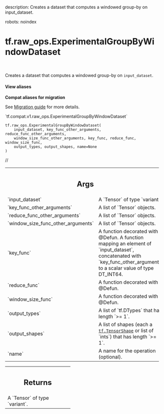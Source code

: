 description: Creates a dataset that computes a windowed group-by on input_dataset.

robots: noindex

# tf.raw_ops.ExperimentalGroupByWindowDataset

<!-- Insert buttons and diff -->

<table class="tfo-notebook-buttons tfo-api nocontent" align="left">

</table>



Creates a dataset that computes a windowed group-by on `input_dataset`.

<section class="expandable">
  <h4 class="showalways">View aliases</h4>
  <p>
<b>Compat aliases for migration</b>
<p>See
<a href="https://www.tensorflow.org/guide/migrate">Migration guide</a> for
more details.</p>
<p>`tf.compat.v1.raw_ops.ExperimentalGroupByWindowDataset`</p>
</p>
</section>

<pre class="devsite-click-to-copy prettyprint lang-py tfo-signature-link">
<code>tf.raw_ops.ExperimentalGroupByWindowDataset(
    input_dataset, key_func_other_arguments, reduce_func_other_arguments,
    window_size_func_other_arguments, key_func, reduce_func, window_size_func,
    output_types, output_shapes, name=None
)
</code></pre>



<!-- Placeholder for "Used in" -->

//

<!-- Tabular view -->
 <table class="responsive fixed orange">
<colgroup><col width="214px"><col></colgroup>
<tr><th colspan="2"><h2 class="add-link">Args</h2></th></tr>

<tr>
<td>
`input_dataset`
</td>
<td>
A `Tensor` of type `variant`.
</td>
</tr><tr>
<td>
`key_func_other_arguments`
</td>
<td>
A list of `Tensor` objects.
</td>
</tr><tr>
<td>
`reduce_func_other_arguments`
</td>
<td>
A list of `Tensor` objects.
</td>
</tr><tr>
<td>
`window_size_func_other_arguments`
</td>
<td>
A list of `Tensor` objects.
</td>
</tr><tr>
<td>
`key_func`
</td>
<td>
A function decorated with @Defun.
A function mapping an element of `input_dataset`, concatenated
with `key_func_other_arguments` to a scalar value of type DT_INT64.
</td>
</tr><tr>
<td>
`reduce_func`
</td>
<td>
A function decorated with @Defun.
</td>
</tr><tr>
<td>
`window_size_func`
</td>
<td>
A function decorated with @Defun.
</td>
</tr><tr>
<td>
`output_types`
</td>
<td>
A list of `tf.DTypes` that has length `>= 1`.
</td>
</tr><tr>
<td>
`output_shapes`
</td>
<td>
A list of shapes (each a <a href="../../tf/TensorShape.md"><code>tf.TensorShape</code></a> or list of `ints`) that has length `>= 1`.
</td>
</tr><tr>
<td>
`name`
</td>
<td>
A name for the operation (optional).
</td>
</tr>
</table>



<!-- Tabular view -->
 <table class="responsive fixed orange">
<colgroup><col width="214px"><col></colgroup>
<tr><th colspan="2"><h2 class="add-link">Returns</h2></th></tr>
<tr class="alt">
<td colspan="2">
A `Tensor` of type `variant`.
</td>
</tr>

</table>

